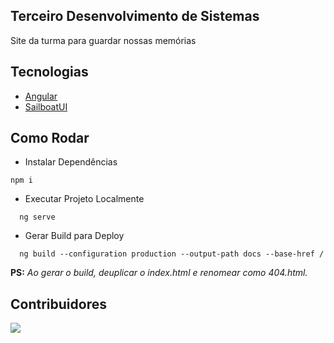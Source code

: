 ## Terceiro Desenvolvimento de Sistemas
Site da turma para guardar nossas memórias

## Tecnologias
- [Angular](https://angular.io)
- [SailboatUI](https://sailboatui.com/)

## Como Rodar
  - Instalar Dependências
  ```pwsh
  npm i
```
- Executar Projeto Localmente
```pwsh
  ng serve
```
- Gerar Build para Deploy
```pwsh
  ng build --configuration production --output-path docs --base-href /
```
**PS:** *Ao gerar o build, deuplicar o index.html e renomear como 404.html.*

## Contribuidores
<a href = "https://github.com/Tanu-N-Prabhu/Python/graphs/contributors">
  <img src = "https://contrib.rocks/image?repo=terceiro-DS/terceiro-DS.github.io"/>
</a>
